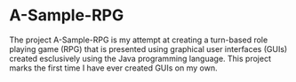 # A-Sample-RPG

The project A-Sample-RPG is my attempt at creating a turn-based role playing game (RPG) that is presented using graphical user interfaces (GUIs) created esclusively using the Java programming language. This project marks the first time I have ever created GUIs on my own. 
